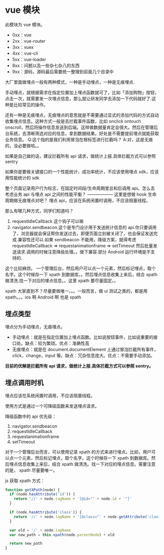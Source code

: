 # vue 模块

此模块为 vue 模块。

- 0xx：vue
- 2xx：vue-router
- 3xx：vuex
- 4xx：vue-cli
- 5xx：vue-loader
- 8xx：问题以及一些杂七杂八的东西
- 9xx：源码，源码最后需要统一整理到前面几个目录中

大厂里面做埋点一般有两种模式，一种是手动埋点，一种是无痕埋点.

手动埋点，就根据需求在指定位置加上埋点函数就可了，比如「添加购物」按钮，点击一次，就需要发一次埋点信息，那么就让研发同学去添加一下代码就好了.这种是比较常见的操作。

还有一种是无痕埋点，无痕埋点的意思就是不需要通过显式的添加代码的方式自动收集埋点信息。这种方式一般是去拦截事件函数，比如 onclick ontouch onscroll，然后将操作信息发送到后端。这样做数据量肯定会很大。然后在管理后台系统，去清晰筛选对应的信息，拿到数据结果。好处是不需要提前埋点就能获取业务信息。
Q:这个指的是我们利用冒泡在根标签进行拦截吗？
A:对，这是无痕的，没必要做哈。。

如果是自己做的话，建议拦截所有 api 请求，做统计上报.具体拦截方式可以参照 sentry

如果你是要做关键接口的一个性能统计，成功率统计，不应该使用埋点 sdk，应该用性能统计的 sdk

整个页面记录用户行为标志，在固定时间段/生命周期里总和后调用 api。怎么去考虑业务 api 与埋点 api 之间的性能平衡？
——————
这里是想做 hook 生命周期做无痕埋点对吧？
埋点 api，应该在系统闲置时调用，不应该阻塞线程。

那么有哪几种方式，同学们知道吗？

1. requestIdleCallback 这个钩子可以嘛
2. navigator.sendbeacon.这个是专门设计用于发送统计信息的 api.你只要调用了，浏览器就会保证帮你发送过去，即便页面立刻被关闭了，也会保证发送完成.兼容性还可以.如果 sendbeacon 不能用，降级方案，就得考虑 requestIdleCallback => requestanimationframe => setTimeout 然后批量发送请求.调用的时候注意降级处理。。做下兼容.部分 Android 运行环境是不支持的.

这个比较麻烦。
一个管理后台，然后用户可以点一个元素，然后标记埋点，取个名字。这个时候存一下 xpath 到数据库。。然后埋点信息收集上来后，结合 xpath 做清洗.找一下对应的埋点信息。。这里 xpath 要尽量固定。。

xpath 大家直到不？尽量要做唯一。。。一般而言，做 ui 测试之类的，都是用 xpath。。。ios 啊 Android 啊 也是 xpath

## 埋点类型

埋点分为手动埋点，无痕埋点。

- 手动埋点：就是在指定位置加上埋点函数。比如说按钮事件，比如说重要的接口处。缺点：较为繁琐。优点：准确性高
- 无痕埋点：就是在 document.documentElement 上通过冒泡拦截所有事件，click，change，input 等。缺点：冗杂信息庞大。优点：不需要手动添加。

**目前的优解是拦截所有 api 请求，做统计上报.具体拦截方式可以参照 sentry。**

## 埋点调用时机

埋点应该在系统闲置时调用，不应该阻塞线程。

使用方式是通过一个可降级函数来发送埋点请求。

降级函数中的 api 优先级：

1. navigator.sendbeacon
2. requestIdleCallback
3. requestanimationframe
4. setTimeout

对于一个管理后台而言，可以使用记录 xpath 的方式来进行埋点。比如，用户可以点一个元素，然后标记埋点，取个名字。这个时候存一下 xpath 到数据库。然后埋点信息收集上来后，结合 xpath 做清洗。找一下对应的埋点信息。需要注意的是， xpath 尽量要唯一。

js 获取 xpath 方式：

```js
function getXPath(node) {
  if (node.hasAttribute('id')) {
    return '//' + node.tagName + '[@id="' + node.id + '"]'
  }

  if (node.hasAttribute('class')) {
    return '//' + node.tagName + '[@class="' + node.getAttribute('class') + '"]'
  }

  var old = '/' + node.tagName
  var new_path = this.xpath(node.parentNode) + old

  return new_path
}
```
